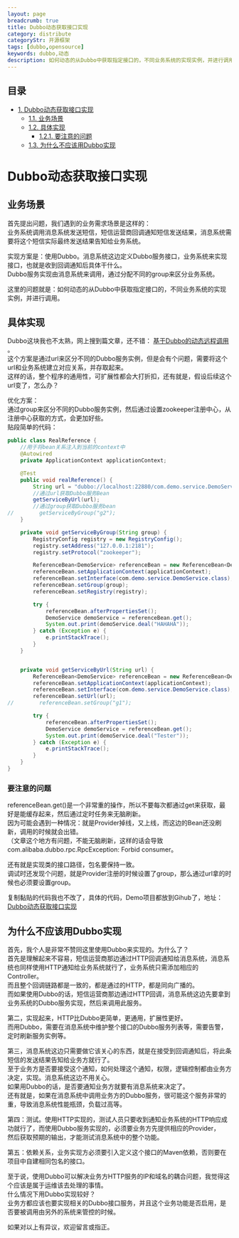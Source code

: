 ```yaml
---
layout: page
breadcrumb: true
title: Dubbo动态获取接口实现
category: distribute
categoryStr: 开源框架
tags: [dubbo,opensource]
keywords: dubbo,动态
description: 如何动态的从Dubbo中获取指定接口的，不同业务系统的实现实例，并进行调用。
---
```

<div id="table-of-contents">
<h2>目录</h2>
<div id="text-table-of-contents">
<ul>
<li><a href="#sec-1">1. Dubbo动态获取接口实现</a>
<ul>
<li><a href="#sec-1-1">1.1. 业务场景</a></li>
<li><a href="#sec-1-2">1.2. 具体实现</a>
<ul>
<li><a href="#sec-1-2-1">1.2.1. 要注意的问题</a></li>
</ul>
</li>
<li><a href="#sec-1-3">1.3. 为什么不应该用Dubbo实现</a></li>
</ul>
</li>
</ul>
</div>
</div>

# Dubbo动态获取接口实现<a id="sec-1" name="sec-1"></a>

## 业务场景<a id="sec-1-1" name="sec-1-1"></a>

首先提出问题，我们遇到的业务需求场景是这样的：  
业务系统调用消息系统发送短信，短信运营商回调通知短信发送结果，消息系统需要将这个短信实际最终发送结果告知给业务系统。  

实现方案是：使用Dubbo。消息系统这边定义Dubbo服务接口，业务系统来实现接口，也就是收到回调通知后具体干什么。  
Dubbo服务实现由消息系统来调用，通过分配不同的group来区分业务系统。  

这里的问题就是：如何动态的从Dubbo中获取指定接口的，不同业务系统的实现实例，并进行调用。  

## 具体实现<a id="sec-1-2" name="sec-1-2"></a>

Dubbo这块我也不太熟，网上搜到篇文章，还不错： [基于Dubbo的动态远程调用](https://blog.csdn.net/michaelzhaozero/article/details/44079655) 。  
这个方案是通过url来区分不同的Dubbo服务实例，但是会有个问题，需要将这个url和业务系统建立对应关系，并存取起来。  
这样的话，整个程序的通用性，可扩展性都会大打折扣，还有就是，假设后续这个url变了，怎么办？  

优化方案：  
通过group来区分不同的Dubbo服务实例，然后通过设置zookeeper注册中心，从注册中心获取的方式，会更加好些。  
贴段简单的代码：  
```java
public class RealReference {
    //用于将bean关系注入到当前的context中  
    @Autowired
    private ApplicationContext applicationContext;

    @Test
    public void realReference() {
        String url = "dubbo://localhost:22880/com.demo.service.DemoService";
        //通过url获取Dubbo服务Bean
        getServiceByUrl(url);
        //通过group获取Dubbo服务bean
//        getServiceByGroup("g2");
    }

    private void getServiceByGroup(String group) {
        RegistryConfig registry = new RegistryConfig();
        registry.setAddress("127.0.0.1:2181");
        registry.setProtocol("zookeeper");

        ReferenceBean<DemoService> referenceBean = new ReferenceBean<DemoService>();
        referenceBean.setApplicationContext(applicationContext);
        referenceBean.setInterface(com.demo.service.DemoService.class);
        referenceBean.setGroup(group);
        referenceBean.setRegistry(registry);

        try {
            referenceBean.afterPropertiesSet();
            DemoService demoService = referenceBean.get();
            System.out.print(demoService.deal("HAHAHA"));
        } catch (Exception e) {
            e.printStackTrace();
        }
    }


    private void getServiceByUrl(String url) {
        ReferenceBean<DemoService> referenceBean = new ReferenceBean<DemoService>();
        referenceBean.setApplicationContext(applicationContext);
        referenceBean.setInterface(com.demo.service.DemoService.class);
        referenceBean.setUrl(url);
//        referenceBean.setGroup("g1");

        try {
            referenceBean.afterPropertiesSet();
            DemoService demoService = referenceBean.get();
            System.out.print(demoService.deal("Tester"));
        } catch (Exception e) {
            e.printStackTrace();
        }
    }
}  

```

### 要注意的问题<a id="sec-1-2-1" name="sec-1-2-1"></a>

referenceBean.get()是一个非常重的操作，所以不要每次都通过get来获取，最好是能缓存起来，然后通过定时任务来无脑刷新。  
因为可能会遇到一种情况：就是Provider掉线，又上线，而这边的Bean还没刷新，调用的时候就会出错。  
（文章这个地方有问题，不能无脑刷新，这样的话会导致com.alibaba.dubbo.rpc.RpcException: Forbid consumer。  

还有就是实现类的接口路径，包名要保持一致。  
调试时还发现个问题，就是Provider注册的时候设置了group，那么通过url拿的时候也必须要设置group。  

复制黏贴的代码我也不改了，具体的代码，Demo项目都放到Gihub了，地址：  
[Dubbo动态获取接口实现](https://github.com/songxin1990/dubbo-dynamic-impl)  

## 为什么不应该用Dubbo实现<a id="sec-1-3" name="sec-1-3"></a>

首先，我个人是非常不赞同这里使用Dubbo来实现的。为什么了？  
首先是理解起来不容易，短信运营商那边通过HTTP回调通知给消息系统，消息系统也同样使用HTTP通知给业务系统就行了，业务系统只需添加相应的Controller。  
而且整个回调链路都是一致的，都是通过的HTTP，都是同向广播的。  
而如果使用Dubbo的话，短信运营商那边通过HTTP回调，消息系统这边先要拿到业务系统的Dubbo服务实现，然后来调用此服务。  

第二，实现起来，HTTP比Dubbo更简单，更通用，扩展性更好。  
而用Dubbo，需要在消息系统中维护整个接口的Dubbo服务列表等，需要告警，定时刷新服务实例等。 

第三，消息系统这边只需要做它该关心的东西，就是在接受到回调通知后，将此条短信的发送结果告知给业务方就行了。  
至于业务方是否要接受这个通知，如何处理这个通知，权限，逻辑控制都由业务方决定，实现。消息系统这边不用关心。  
如果用Dubbo的话，是否要通知业务方就要有消息系统来决定了。  
还有就是，如果在消息系统中调用业务方的Dubbo服务，很可能这个服务非常的重，导致消息系统性能瓶颈，负载过高等。  

第四：测试。使用HTTP实现的，测试人员只要收到通知业务系统的HTTP响应成功就行了，而使用Dubbo服务实现的，必须要业务方先提供相应的Provider，  
然后获取预期的输出，才能测试消息系统中的整个功能。  

第五：依赖关系，业务实现方必须要引入定义这个接口的Maven依赖，否则要在项目中自建相同包名的接口。  

至于说，使用Dubbo可以解决业务方HTTP服务的IP和域名的耦合问题，我觉得这个应该是属于运维该去处理的事情。  
什么情况下用Dubbo实现较好？  
业务方都应该也要实现相关的Dubbo接口服务，并且这个业务功能是否启用，是否要被调用由另外的系统来管控的时候。  

如果对以上有异议，欢迎留言或指正。  
